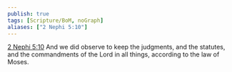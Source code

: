 ```yaml
---
publish: true
tags: [Scripture/BoM, noGraph]
aliases: ["2 Nephi 5:10"]
---
```

[2 Nephi 5:10](https://churchofjesuschrist.org/study/scriptures/bofm/2-ne/5?lang=eng&id=p10#p10) And we did observe to keep the judgments, and the statutes, and the commandments of the Lord in all things, according to the law of Moses.
